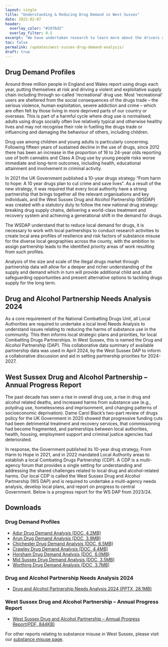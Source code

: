 ```yaml
---
layout: single
title: "Understanding & Reducing Drug Demand in West Sussex"
date: 2022-02-07
header:
  overlay_color: "#1976d2"
  overlay_filter: 0.5
excerpt: "We have undertaken research to learn more about the drivers and implications of drug demand in West Sussex."
toc: false
permalink: /updates/west-sussex-drug-demand-analysis/
draft: true
---
```


## Drug Demand Profiles

Around three million people in England and Wales report using drugs each year, putting themselves at risk and driving a violent and exploitative supply chain including through so-called ‘recreational’ drug use. Most ‘recreational’ users are sheltered from the social consequences of the drugs trade – the serious violence, human exploitation, severe addiction and crime – which are often felt by those living in more deprived parts of our country or overseas. This is part of a harmful cycle where drug use is normalised; adults using drugs socially often live relatively typical and otherwise healthy lives and may not recognise their role in fuelling the drugs trade or influencing and damaging the behaviour of others, including children.

Drug use among children and young adults is particularly concerning. Following fifteen years of sustained decline in the use of drugs, since 2012 there has been an increase in the proportion of 16 to 24-year olds reporting use of both cannabis and Class A Drug use by young people risks worse immediate and long-term outcomes, including health, educational attainment and involvement in criminal activity.

In 2021 the UK Government published a 10-year drugs strategy “From harm to hope: A 10 year drugs plan to cut crime and save lives”. As a result of the new strategy, it was required that every local authority have a strong partnership that brings together all the relevant organisations and key individuals, and the West Sussex Drug and Alcohol Partnership (WSDAP) was created with a statutory duty to follow the new national drug strategy: breaking drug supply chains, delivering a world-class treatment and recovery system and achieving a generational shift in the demand for drugs. 

The WSDAP understand that to reduce local demand for drugs, it is necessary to work with local partnerships to conduct research activities to create local area profiles of resilience and risk factors of substance misuse for the diverse local geographies across the county, with the ambition to assign partnership leads to the identified priority areas of work resulting from such profiles.

Analysis of the size and scale of the illegal drugs market through partnership data will allow for a deeper and richer understanding of the supply and demand which in turn will provide additional child and adult safeguarding opportunities and present alternative options to tackling drugs supply for the long term.

## Drug and Alcohol Partnership Needs Analysis 2024

As a core requirement of the National Combatting Drugs Unit, all Local Authorities are required to undertake a local level Needs Analysis to understand issues relating to reducing the harms of substance use in the community. This then informs local strategic plans and priorities, for local Combatting Drugs Partnerships. In West Sussex, this is named the Drug and Alcohol Partnership (DAP).  This collaborative data summary of available partnership data was used in April 2024, by the West Sussex DAP to inform a collaborative discussion and aid in setting partnership priorities for 2024-2027.

## West Sussex Drug and Alcohol Partnership – Annual Progress Report

The past decade has seen a rise in overall drug use, a rise in drug and alcohol related deaths, and increased harms from substance use (e.g., polydrug use, homelessness and imprisonment, and changing patterns of socioeconomic deprivation). Dame Carol Black’s two-part review of drugs policy for the UK Government in 2020 showed that progressive funding cuts had been detrimental treatment and recovery services, that commissioning had become fragmented, and partnerships between local authorities, health, housing, employment support and criminal justice agencies had deteriorated. 

In response, the Government published its 10-year drug strategy, From Harm to Hope in 2021, and in 2022 mandated Local Authority areas to establish a local Combating Drugs Partnership (CDP). A CDP is a multi-agency forum that provides a single setting for understanding and addressing the shared challenges related to local drug and alcohol-related harms. Our local CDP is called the West Sussex Drug and Alcohol Partnership (WS DAP) and is required to undertake a multi-agency needs analysis, develop local plans, and report on progress to central Government. Below is a progress report for the WS DAP from 2023/24.

## Downloads
### Drug Demand Profiles
+ [Adur Drug Demand Analysis (DOC, 4.2MB)](/assets/living-well/Adur_-_Access.docx)
+ [Arun Drug Demand Analysis (DOC, 3.9MB)](/assets/living-well/Arun_-_Access.docx)
+ [Chichester Drug Demand Analysis (DOC, 6.5MB)](/assets/living-well/Chichester_access.docx)
+ [Crawley Drug Demand Analysis (DOC, 4.4MB)](/assets/living-well/Crawley_access.docx)
+ [Horsham Drug Demand Analysis (DOC, 6.0MB)](/assets/living-well/Horsham_access.docx)
+ [Mid Sussex Drug Demand Analysis (DOC, 3.5MB)](/assets/living-well/Mid_Sussex_access.docx)
+ [Worthing Drug Demand Analysis (DOC, 3.7MB)](/assets/living-well/Worthing_access.docx)
### Drug and Alcohol Partnership Needs Analysis 2024
+ [Drug and Alcohol Partnership Needs Analysis 2024 (PPTX, 28.1MB)](/assets/living-well/Drug_and_Alcohol_Partnership_-_Needs_Analysis_2024_-_Final.pptx)
### West Sussex Drug and Alcohol Partnership – Annual Progress Report
+ [West Sussex Drug and Alcohol Partnership – Annual Progress Report(PDF, 844KB)](/assets/living-well/West_Sussex_Drug_and_Alcohol_Partnership_-_Annual_Progress_Report_-_October_2024.pdf)

For other reports relating to substance misuse in West Sussex, please visit our [substance misuse page](/reports/subject-specific-needs-assessments/substance-misuse/). 

